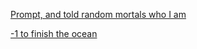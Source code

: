 [Prompt, and told random mortals who I am](https://www.reddit.com/r/GodhoodWB/comments/fpv868/endless_pantheon_turn_2/flt5by6?utm_source=share&utm_medium=web2x)

[\-1 to finish the ocean](https://www.reddit.com/r/GodhoodWB/comments/fpv868/endless_pantheon_turn_2/fltn59h?utm_source=share&utm_medium=web2x)